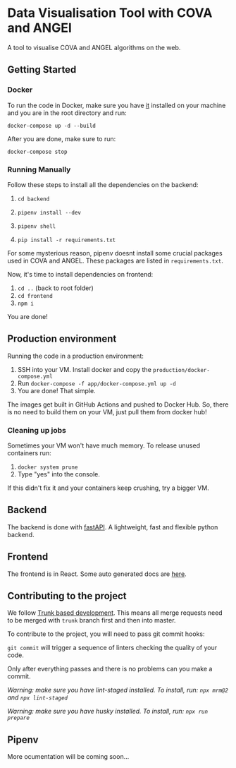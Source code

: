 # Data Visualisation Tool with COVA and ANGEl

A tool to visualise COVA and ANGEL algorithms on the web.

## Getting Started

### Docker

To run the code in Docker, make sure you have [it](https://www.docker.com/) installed on your machine and you are in the root directory and run:

`docker-compose up -d --build`

After you are done, make sure to run:

`docker-compose stop`

### Running Manually

Follow these steps to install all the dependencies on the backend:

1. `cd backend`

2. `pipenv install --dev`

3. `pipenv shell`

4. `pip install -r requirements.txt`

For some mysterious reason, pipenv doesnt install some crucial packages used in COVA and ANGEL.
These packages are listed in `requirements.txt`.

Now, it's time to install dependencies on frontend:

1. `cd ..` (back to root folder)
2. `cd frontend`
3. `npm i`

You are done!

## Production environment

Running the code in a production environment:

1. SSH into your VM. Install docker and copy the `production/docker-compose.yml`
2. Run `docker-compose -f app/docker-compose.yml up -d`
3. You are done! That simple.

The images get built in GitHub Actions and pushed to Docker Hub.
So, there is no need to build them on your VM, just pull them from docker hub!

### Cleaning up jobs

Sometimes your VM won't have much memory. To release unused containers run:

1. `docker system prune`
2. Type "yes" into the console.

If this didn't fix it and your containers keep crushing, try a bigger VM.

## Backend

The backend is done with [fastAPI](https://fastapi.tiangolo.com/). A lightweight, fast and flexible python backend.

## Frontend

The frontend is in React. Some auto generated docs are [here](frontend/README.md).

## Contributing to the project

We follow [Trunk based development](https://trunkbaseddevelopment.com/).
This means all merge requests need to be merged with `trunk` branch first and then into master.

To contribute to the project, you will need to pass git commit hooks:

`git commit` will trigger a sequence of linters checking the quality of your code.

Only after everything passes and there
is no problems can you make a commit.

_Warning: make sure you have lint-staged installed._
_To install, run: `npx mrm@2` and `npx lint-staged`_

_Warning: make sure you have husky installed._
_To install, run: `npx run prepare`_

## Pipenv

More ocumentation will be coming soon...
